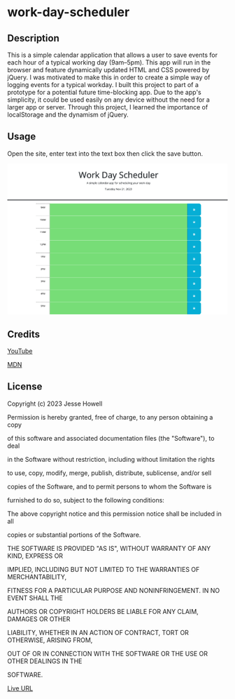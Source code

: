 # work-day-scheduler

## Description

This is a simple calendar application that allows a user to save events for each hour of a typical working day (9am–5pm). This app will run in the browser and feature dynamically updated HTML and CSS powered by jQuery. I was motivated to make this in order to create a simple way of logging events for a typical workday. I built this project to part of a prototype for a potential future time-blocking app. Due to the app's simplicity, it could be used easily on any device without the need for a larger app or server. Through this project, I learned the importance of localStorage and the dynamism of jQuery.

## Usage

Open the site, enter text into the text box then click the save button.

![Work Day Scheduler](assets/images/2_%20Work%20Day%20Scheduler.png)

## Credits

[YouTube](https://www.youtube.com)

[MDN](https://developer.mozilla.org/en-US/docs/Web)

## License

Copyright (c) 2023 Jesse Howell


Permission is hereby granted, free of charge, to any person obtaining a copy

of this software and associated documentation files (the "Software"), to deal

in the Software without restriction, including without limitation the rights

to use, copy, modify, merge, publish, distribute, sublicense, and/or sell

copies of the Software, and to permit persons to whom the Software is

furnished to do so, subject to the following conditions:

The above copyright notice and this permission notice shall be included in all

copies or substantial portions of the Software.

THE SOFTWARE IS PROVIDED "AS IS", WITHOUT WARRANTY OF ANY KIND, EXPRESS OR

IMPLIED, INCLUDING BUT NOT LIMITED TO THE WARRANTIES OF MERCHANTABILITY,

FITNESS FOR A PARTICULAR PURPOSE AND NONINFRINGEMENT. IN NO EVENT SHALL THE

AUTHORS OR COPYRIGHT HOLDERS BE LIABLE FOR ANY CLAIM, DAMAGES OR OTHER

LIABILITY, WHETHER IN AN ACTION OF CONTRACT, TORT OR OTHERWISE, ARISING FROM,

OUT OF OR IN CONNECTION WITH THE SOFTWARE OR THE USE OR OTHER DEALINGS IN THE

SOFTWARE.

[Live URL](https://jesse-howell.github.io/work-day-scheduler/)